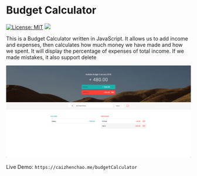 # Budget Calculator

[![License: MIT](https://img.shields.io/badge/License-MIT-yellow.svg)](https://opensource.org/licenses/MIT)
![](https://img.shields.io/badge/Programing%20Language-JavaScript-green.svg)

This is a Budget Calculator written in JavaScript. It allows us to add income and expenses, then calculates how
much money we have made and how we spent. It will display the percentage of expenses of total income. If we made mistakes, it also support delete

![Screenshot](./screenshot.png)

Live Demo: `https://caizhenchao.me/budgetCalculator`
